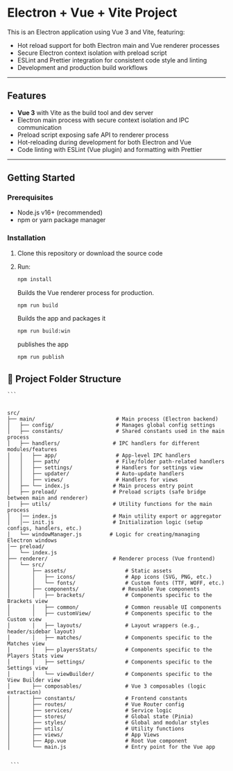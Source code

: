 # Electron + Vue + Vite Project

This is an Electron application using Vue 3 and Vite, featuring:

- Hot reload support for both Electron main and Vue renderer processes
- Secure Electron context isolation with preload script
- ESLint and Prettier integration for consistent code style and linting
- Development and production build workflows

---

## Features

- **Vue 3** with Vite as the build tool and dev server
- Electron main process with secure context isolation and IPC communication
- Preload script exposing safe API to renderer process
- Hot-reloading during development for both Electron and Vue
- Code linting with ESLint (Vue plugin) and formatting with Prettier

---

## Getting Started

### Prerequisites

- Node.js v16+ (recommended)
- npm or yarn package manager

### Installation

1. Clone this repository or download the source code
2. Run:

   ```bash
   npm install
   ```

   Builds the Vue renderer process for production.

   ```bash
   npm run build
   ```

   Builds the app and packages it

   ```bash
   npm run build:win
   ```

   publishes the app

   ```bash
   npm run publish
   ```

## 📁 Project Folder Structure

<pre><code>```


src/
├── main/                          # Main process (Electron backend)
│   ├── config/                    # Manages global config settings
│   ├── constants/                 # Shared constants used in the main process
│   ├── handlers/                 # IPC handlers for different modules/features
│   │   ├── app/                   # App-level IPC handlers
│   │   ├── path/                  # File/folder path-related handlers
│   │   ├── settings/              # Handlers for settings view
│   │   ├── updater/               # Auto-update handlers
│   │   ├── views/                 # Handlers for views
│   ├── └── index.js              # Main process entry point
│   ├── preload/                  # Preload scripts (safe bridge between main and renderer)
│   ├── utils/                    # Utility functions for the main process
│   │── index.js                  # Main utility export or aggregator
│   │── init.js                   # Initialization logic (setup configs, handlers, etc.)
│   └── windowManager.js         # Logic for creating/managing Electron windows
│── preload/
│   └── index.js
├── renderer/                     # Renderer process (Vue frontend)
│   └── src/
│       ├── assets/                   # Static assets
│       │   ├── icons/                # App icons (SVG, PNG, etc.)
│       │   └── fonts/                # Custom fonts (TTF, WOFF, etc.)
│       ├── components/              # Reusable Vue components
│       │   ├── brackets/             # Components specific to the Brackets view
│       │   ├── common/               # Common reusable UI components
│       │   ├── customView/           # Components specific to the Custom view
│       │   ├── layouts/              # Layout wrappers (e.g., header/sidebar layout)
│       │   ├── matches/              # Components specific to the Matches view
│       │   ├── playersStats/         # Components specific to the Players Stats view
│       │   ├── settings/             # Components specific to the Settings view
│       │   └── viewBuilder/          # Components specific to the View Builder view
│       ├── composables/              # Vue 3 composables (logic extraction)
│       ├── constants/                # Frontend constants
│       ├── routes/                   # Vue Router config
│       ├── services/                 # Service logic
│       ├── stores/                   # Global state (Pinia)
│       ├── styles/                   # Global and modular styles
│       ├── utils/                    # Utility functions
│       ├── views/                    # App Views
│       ├── App.vue                   # Root Vue component
│       └── main.js                   # Entry point for the Vue app


 ```</code></pre>
